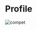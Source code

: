 # Profile
![compet](https://github.com/alyhusnain/Profile/assets/145690381/8120e536-56c2-4a4f-b4a0-9fedf639fe62)
